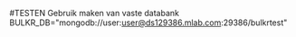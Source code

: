 #TESTEN
Gebruik maken van vaste databank
BULKR_DB="mongodb://user:user@ds129386.mlab.com:29386/bulkrtest"


